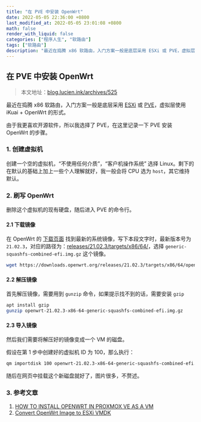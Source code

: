 ```yaml
---
title: "在 PVE 中安装 OpenWrt"
date: 2022-05-05 22:36:00 +0800
last_modified_at: 2022-05-05 23:01:08 +0800
math: false
render_with_liquid: false
categories: ["程序人生", "软路由"]
tags: ["软路由"]
description: "最近在捣腾 x86 软路由，入门方案一般是底层采用 ESXi 或 PVE，虚拟层使用 iKuai + OpenWrt 的形式。由于我更喜欢开源软件，所以我选择了 PVE，在这里记录一下 PVE 安装 OpenWrt 的步骤。"
---
```


## 在 PVE 中安装 OpenWrt

> 本文地址：[blog.lucien.ink/archives/525][this]

最近在捣腾 x86 软路由，入门方案一般是底层采用 [ESXi][esxi_homepage] 或 [PVE][pve_homepage]，虚拟层使用 iKuai + OpenWrt 的形式。

由于我更喜欢开源软件，所以我选择了 PVE，在这里记录一下 PVE 安装 OpenWrt 的步骤。

### 1. 创建虚拟机

创建一个空的虚拟机，“不使用任何介质”，“客户机操作系统” 选择 Linux。剩下的在默认的基础上加上一些个人理解就好，我一般会将 CPU 选为 `host`，其它维持默认。

### 2. 刷写 OpenWrt

删除这个虚拟机的现有硬盘，随后进入 PVE 的命令行。

#### 2.1 下载镜像

在 OpenWrt 的 [下载页面][download_page] 找到最新的系统镜像，写下本段文字时，最新版本号为 `21.02.3`，对应的路径为：[releases/21.02.3/targets/x86/64/][download_link]，选择 `generic-squashfs-combined-efi.img.gz` 这个镜像。

```bash
wget https://downloads.openwrt.org/releases/21.02.3/targets/x86/64/openwrt-21.02.3-x86-64-generic-squashfs-combined-efi.img.gz
```

#### 2.2 解压镜像

首先解压镜像，需要用到 `gunzip` 命令，如果提示找不到的话，需要安装 `gzip`

```bash
apt install gzip
gunzip openwrt-21.02.3-x86-64-generic-squashfs-combined-efi.img.gz
```

#### 2.3 导入镜像

然后我们需要将解压好的镜像变成一个 VM 的磁盘。

假设在第 1 步中创建好的虚拟机 ID 为 100，那么执行：

```bash
qm importdisk 100 openwrt-21.02.3-x86-64-generic-squashfs-combined-efi.img local-lvm
```

随后在网页中挂载这个新磁盘就好了，图片很多，不赘述。

### 3. 参考文章

1. [HOW TO INSTALL OPENWRT IN PROXMOX VE AS A VM][install_guide]
2. [Convert OpenWrt Image to ESXi VMDK][conver]

[this]: https://blog.lucien.ink/archives/525/
[esxi_homepage]: https://www.vmware.com/products/esxi-and-esx.html
[pve_homepage]: https://www.proxmox.com/en/
[download_page]: https://downloads.openwrt.org/
[conver]: https://wi1dcard.dev/posts/convert-openwrt-image-to-esxi-vmdk/
[install_guide]: https://www.jwtechtips.top/how-to-install-openwrt-in-proxmox/
[download_link]: https://downloads.openwrt.org/releases/21.02.3/targets/x86/64/